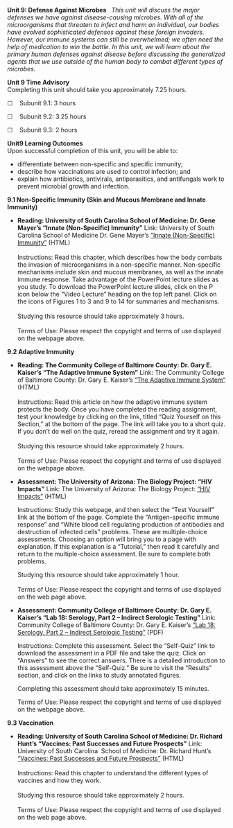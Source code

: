 **Unit 9: Defense Against Microbes** <span id="9"></span> 
*This unit will discuss the major defenses we have against
disease-causing microbes. With all of the microorganisms that threaten
to infect and harm an individual, our bodies have evolved sophisticated
defenses against these foreign invaders. However, our immune systems can
still be overwhelmed; we often need the help of medication to win the
battle. In this unit, we will learn about the primary human defenses
against disease before discussing the generalized agents that we use
outside of the human body to combat different types of microbes.*

**Unit 9 Time Advisory**  
Completing this unit should take you approximately 7.25 hours.  
  
 ☐    Subunit 9.1: 3 hours  
  
 ☐    Subunit 9.2: 3.25 hours  
  
 ☐    Subunit 9.3: 2 hours

**Unit9 Learning Outcomes**  
Upon successful completion of this unit, you will be able to:
-   differentiate between non-specific and specific immunity;
-   describe how vaccinations are used to control infection; and
-   explain how antibiotics, antivirals, antiparasitics, and antifungals
    work to prevent microbial growth and infection.

**9.1 Non-Specific Immunity (Skin and Mucous Membrane and Innate
Immunity)** <span id="9.1"></span> 
-   **Reading: University of South Carolina School of Medicine: Dr. Gene
    Mayer’s “Innate (Non-Specific) Immunity”**
    Link: University of South Carolina School of Medicine Dr. Gene
    Mayer’s [“Innate (Non-Specific)
    Immunity”](http://www.microbiologybook.org/ghaffar/innate.htm)
    (HTML)  
        
     Instructions: Read this chapter, which describes how the body
    combats the invasion of microorganisms in a non-specific manner.
    Non-specific mechanisms include skin and mucous membranes, as well
    as the innate immune response. Take advantage of the PowerPoint
    lecture slides as you study. To download the PowerPoint lecture
    slides, click on the P icon below the “Video Lecture” heading on the
    top left panel. Click on the icons of Figures 1 to 3 and 9 to 14 for
    summaries and mechanisms.  
        
     Studying this resource should take approximately 3 hours.  
        
     Terms of Use: Please respect the copyright and terms of use
    displayed on the webpage above.

**9.2 Adaptive Immunity** <span id="9.2"></span> 
-   **Reading: The Community College of Baltimore County: Dr. Gary E.
    Kaiser’s “The Adaptive Immune System”**
    Link: The Community College of Baltimore County: Dr. Gary E.
    Kaiser’s [“The Adaptive Immune
    System”](https://web.archive.org/web/20100727005056/http://student.ccbcmd.edu/courses/bio141/lecguide/unit5/intro/overview/overview.html)
    (HTML)  
        
     Instructions: Read this article on how the adaptive immune system
    protects the body. Once you have completed the reading assignment,
    test your knowledge by clicking on the link, titled “Quiz Yourself
    on this Section,” at the bottom of the page. The link will take you
    to a short quiz. If you don’t do well on the quiz, reread the
    assignment and try it again.  
        
     Studying this resource should take approximately 2 hours.  
        
     Terms of Use: Please respect the copyright and terms of use
    displayed on the webpage above.

-   **Assessment: The University of Arizona: The Biology Project: “HIV
    Impacts”**
    Link: The University of Arizona: The Biology Project: [“HIV
    Impacts”](http://www.biology.arizona.edu/immunology/tutorials/AIDS/impacts.html)
    (HTML)  
      
     Instructions: Study this webpage, and then select the “Test
    Yourself” link at the bottom of the page. Complete the
    “Antigen-specific immune response” and “White blood cell regulating
    production of antibodies and destruction of infected cells”
    problems. These are multiple-choice assessments. Choosing an option
    will bring you to a page with explanation. If this explanation is a
    “Tutorial,” then read it carefully and return to the multiple-choice
    assessment. Be sure to complete both problems.  
      
     Studying this resource should take approximately 1 hour.  
        
     Terms of Use: Please respect the copyright and terms of use
    displayed on the web page above.

-   **Assessment: Community College of Baltimore County: Dr. Gary E.
    Kaiser’s “Lab 18: Serology, Part 2 – Indirect Serologic Testing”**
    Link: Community College of Baltimore County: Dr. Gary E. Kaiser’s
    [“Lab 18: Serology, Part 2 – Indirect Serologic
    Testing”](http://faculty.ccbcmd.edu/courses/bio141/labmanua/lab18/lab18.html#quiz)
    (PDF)  
      
     Instructions: Complete this assessment. Select the “Self-Quiz” link
    to download the assessment in a PDF file and take the quiz. Click on
    “Answers” to see the correct answers. There is a detailed
    introduction to this assessment above the “Self-Quiz.” Be sure to
    visit the “Results” section, and click on the links to study
    annotated figures.  
      
     Completing this assessment should take approximately 15 minutes.  
      
     Terms of Use: Please respect the copyright and terms of use
    displayed on the webpage above.

**9.3 Vaccination** <span id="9.3"></span> 
-   **Reading: University of South Carolina School of Medicine: Dr.
    Richard Hunt’s “Vaccines: Past Successes and Future Prospects”**
    Link: University of South Carolina  School of Medicine: Dr. Richard
    Hunt’s [“Vaccines: Past Successes and Future
    Prospects”](http://www.microbiologybook.org/lecture/vaccines.htm)
    (HTML)      
        
     Instructions: Read this chapter to understand the different types
    of vaccines and how they work.  
        
     Studying this resource should take approximately 2 hours.  
        
     Terms of Use: Please respect the copyright and terms of use
    displayed on the web page above.



